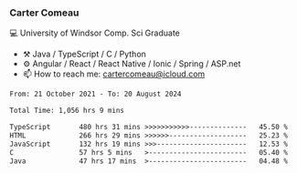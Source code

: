 ### Carter Comeau

💻 University of Windsor Comp. Sci Graduate

- ⚒️ Java / TypeScript / C / Python
- ⚙️ Angular / React / React Native / Ionic / Spring / ASP.net
- 📫 How to reach me: cartercomeau@icloud.com

<!--START_SECTION:waka-->

```txt
From: 21 October 2021 - To: 20 August 2024

Total Time: 1,056 hrs 9 mins

TypeScript       480 hrs 31 mins >>>>>>>>>>>--------------   45.50 %
HTML             266 hrs 29 mins >>>>>>-------------------   25.23 %
JavaScript       132 hrs 19 mins >>>----------------------   12.53 %
C                57 hrs 5 mins   >------------------------   05.40 %
Java             47 hrs 17 mins  >------------------------   04.48 %
```

<!--END_SECTION:waka-->
